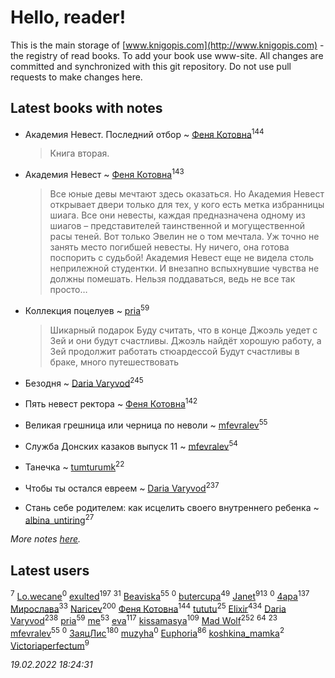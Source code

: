# Hello, reader!
This is the main storage of [www.knigopis.com](http://www.knigopis.com) - the registry of read books.
To add your book use www-site. All changes are committed and synchronized with this git repository.
Do not use pull requests to make changes here.


## Latest books with notes
* Академия Невест. Последний отбор ~ [Феня Котовна](users/109/109746193906459706720-google)<sup>144</sup>
    > Книга вторая.

* Академия Невест ~ [Феня Котовна](users/109/109746193906459706720-google)<sup>143</sup>
    > Все юные девы мечтают здесь оказаться. Но Академия Невест открывает двери только для тех, у кого есть метка избранницы шиага. Все они невесты, каждая предназначена одному из шиагов – представителей таинственной и могущественной расы теней. Вот только Эвелин не о том мечтала. Уж точно не занять место погибшей невесты. Ну ничего, она готова поспорить с судьбой! Академия Невест еще не видела столь неприлежной студентки. И внезапно вспыхнувшие чувства не должны помешать. Нельзя поддаваться, ведь не все так просто…

* Коллекция поцелуев ~ [pria](users/128/128917939-vkontakte)<sup>59</sup>
    > Шикарный подарок 
    > Буду считать, что в конце Джоэль уедет с Зей и они будут счастливы. Джоэль найдёт хорошую работу, а Зей продолжит работать стюардессой 
    > Будут счастливы в браке, много путешествовать

* Безодня ~ [Daria Varyvod](users/829/829893410524253-facebook)<sup>245</sup>

* Пять невест ректора ~ [Феня Котовна](users/109/109746193906459706720-google)<sup>142</sup>

* Великая грешница или черница по неволи ~ [mfevralev](users/140/140966150-vkontakte)<sup>55</sup>

* Служба Донских казаков выпуск 11 ~ [mfevralev](users/140/140966150-vkontakte)<sup>54</sup>

* Танечка ~ [tumturumk](users/135/135685382-vkontakte)<sup>22</sup>

* Чтобы ты остался евреем ~ [Daria Varyvod](users/829/829893410524253-facebook)<sup>237</sup>

* Стань себе родителем: как исцелить своего внутреннего ребенка ~ [albina_untiring](users/257/2579695-vkontakte)<sup>27</sup>


_More notes [here](latest_books_with_notes.md)._


## Latest users
[](users/104/104714960785244441663-google)<sup>7</sup> 
[Lo.wecane](users/104/104796862760252606871-google)<sup>0</sup> 
[exulted](users/100/100599204551896265722-google)<sup>197</sup> 
[](users/118/118248226132797004598-google)<sup>31</sup> 
[Beaviska](users/102/10202544960024508-facebook)<sup>55</sup> 
[](users/108/108355317006178724444-google)<sup>0</sup> 
[butercupa](users/193/193697993-vkontakte)<sup>49</sup> 
[Janet](users/108/108113656204404967440-google)<sup>913</sup> 
[](users/115/115471111502048563149-google)<sup>0</sup> 
[4apa](users/117/117392596378069249667-google)<sup>137</sup> 
[Мирослава](users/106/106107989792957993574-google)<sup>33</sup> 
[Naricev](users/107/107090515204537133928-google)<sup>200</sup> 
[Феня Котовна](users/109/109746193906459706720-google)<sup>144</sup> 
[tututu](users/135/135685382-vkontakte)<sup>25</sup> 
[Elixir](users/115/115826717712507836033-google)<sup>434</sup> 
[Daria Varyvod](users/829/829893410524253-facebook)<sup>238</sup> 
[pria](users/128/128917939-vkontakte)<sup>59</sup> 
[me](users/381/381417697-yandex)<sup>53</sup> 
[eva](users/111/111656270551033014778-google)<sup>117</sup> 
[kissamasya](users/684/68439978-vkontakte)<sup>109</sup> 
[Mad Wolf](users/947/94738840-vkontakte)<sup>252</sup> 
[](users/153/1537586159620888-facebook)<sup>64</sup> 
[](users/864/86487125-vkontakte)<sup>23</sup> 
[mfevralev](users/140/140966150-vkontakte)<sup>55</sup> 
[](users/118/118345575217167707584-google)<sup>0</sup> 
[ЗаяцЛис](users/112/112388384595246311466-google)<sup>180</sup> 
[muzyha](users/147/1474026082-yandex)<sup>0</sup> 
[Euphoria](users/106/106304994652616315178-google)<sup>86</sup> 
[koshkina_mamka](users/300/300774210513744-facebook)<sup>2</sup> 
[Victoriaperfectum](users/117/117396356938980769291-google)<sup>9</sup> 


_19.02.2022 18:24:31_
